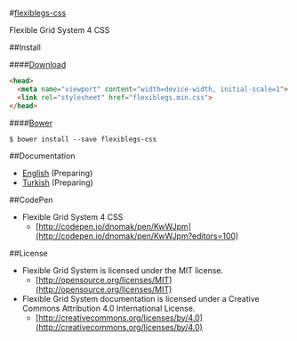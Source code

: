#[flexiblegs-css](http://flexible.gs)

Flexible Grid System 4 CSS

##Install

####[Download](https://raw.githubusercontent.com/flexiblegs/flexiblegs-css/master/flexiblegs.min.css)
```html
<head>
  <meta name="viewport" content="width=device-width, initial-scale=1">
  <link rel="stylesheet" href="flexiblegs.min.css">
</head>
```

####[Bower](http://bower.io)
```
$ bower install --save flexiblegs-css
```

##Documentation
- [English](https://github.com/flexiblegs/flexiblegs-docs/tree/master/en/) (Preparing)
- [Turkish](https://github.com/flexiblegs/flexiblegs-docs/tree/master/tr/) (Preparing)

##CodePen
- Flexible Grid System 4 CSS
  - [http://codepen.io/dnomak/pen/KwWJpm](http://codepen.io/dnomak/pen/KwWJpm?editors=100)

##License
- Flexible Grid System is licensed under the MIT license.
  - [http://opensource.org/licenses/MIT](http://opensource.org/licenses/MIT)
- Flexible Grid System documentation is licensed under a Creative Commons Attribution 4.0 International License.
  - [http://creativecommons.org/licenses/by/4.0](http://creativecommons.org/licenses/by/4.0)
